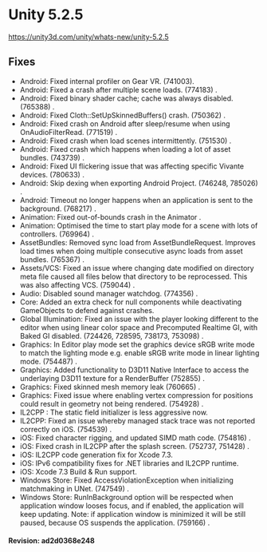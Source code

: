 # Unity 5.2.5

https://unity3d.com/unity/whats-new/unity-5.2.5

## Fixes



*   Android: Fixed internal profiler on Gear VR. (741003).
*   Android: Fixed a crash after multiple scene loads. (774183) .
*   Android: Fixed binary shader cache; cache was always disabled. (765388) .
*   Android: Fixed Cloth::SetUpSkinnedBuffers() crash. (750362) .
*   Android: Fixed crash on Android after sleep/resume when using OnAudioFilterRead. (771519) .
*   Android: Fixed crash when load scenes intermittently. (751530) .
*   Android: Fixed crash which happens when loading a lot of asset bundles. (743739) .
*   Android: Fixed UI flickering issue that was affecting specific Vivante devices. (780633) .
*   Android: Skip dexing when exporting Android Project. (746248, 785026) .
*   Android: Timeout no longer happens when an application is sent to the background. (768217) .
*   Animation: Fixed out-of-bounds crash in the Animator .
*   Animation: Optimised the time to start play mode for a scene with lots of controllers. (769964) .
*   AssetBundles: Removed sync load from AssetBundleRequest. Improves load times when doing multiple consecutive async loads from asset bundles. (765367) .
*   Assets/VCS: Fixed an issue where changing date modified on directory meta file caused all files below that directory to be reprocessed. This was also affecting VCS. (759044) .
*   Audio: Disabled sound manager watchdog. (774356) .
*   Core: Added an extra check for null components while deactivating GameObjects to defend against crashes.
*   Global Illumination: Fixed an issue with the player looking different to the editor when using linear color space and Precomputed Realtime GI, with Baked GI disabled. (724426, 728595, 738173, 753098) .
*   Graphics: In Editor play mode set the graphics device sRGB write mode to match the lighting mode e.g. enable sRGB write mode in linear lighting mode. (754487) .
*   Graphics: Added functionality to D3D11 Native Interface to access the underlaying D3D11 texture for a RenderBuffer (752855) .
*   Graphics: Fixed skinned mesh memory leak (760665) .
*   Graphics: Fixed issue where enabling vertex compression for positions could result in geometry not being rendered. (754928) .
*   IL2CPP : The static field initializer is less aggressive now.
*   IL2CPP: Fixed an issue whereby managed stack trace was not reported correctly on iOS. (754539) .
*   iOS: Fixed character rigging, and updated SIMD math code. (754816) .
*   iOS: Fixed crash in IL2CPP after the splash screen. (752737, 751428) .
*   iOS: IL2CPP code generation fix for Xcode 7.3.
*   iOS: IPv6 compatibility fixes for .NET libraries and IL2CPP runtime.
*   iOS: Xcode 7.3 Build & Run support.
*   Windows Store: Fixed AccessViolationException when initializing matchmaking in UNet. (747549) .
*   Windows Store: RunInBackground option will be respected when application window looses focus, and if enabled, the application will keep updating. Note: if application window is minimized it will be still paused, because OS suspends the application. (759166) .

#### Revision: ad2d0368e248